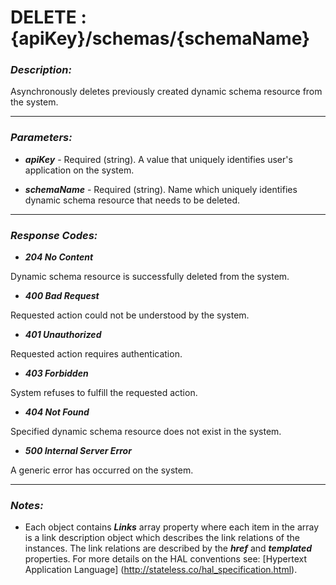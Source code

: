 
# DELETE : {apiKey}/schemas/{schemaName} 

### *Description:* 
Asynchronously deletes previously created dynamic schema resource from the system. 



* * *
### *Parameters:*


- ***apiKey*** - Required (string). A value that uniquely identifies user&#39;s application on the system. 


- ***schemaName*** - Required (string). Name which uniquely identifies dynamic schema resource that needs to be deleted. 


* * *
### *Response Codes:*


- ***204  No Content*** 

 Dynamic schema resource is successfully deleted from the system. 


- ***400  Bad Request*** 

 Requested action could not be understood by the system. 


- ***401  Unauthorized*** 

 Requested action requires authentication. 


- ***403  Forbidden*** 

 System refuses to fulfill the requested action. 


- ***404  Not Found*** 

 Specified dynamic schema resource does not exist in the system. 


- ***500  Internal Server Error*** 

 A generic error has occurred on the system. 



* * *
### *Notes:* 
- Each object contains ***Links*** array property where each item in the array is a link description object which describes the link relations of the instances. The link relations are described by the ***href*** and ***templated*** properties. For more details on the HAL conventions see: [Hypertext Application Language] (http://stateless.co/hal_specification.html).

